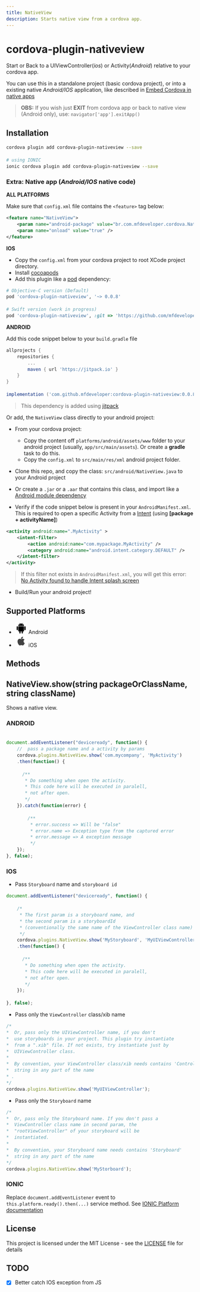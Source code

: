 ```yaml
---
title: NativeView
description: Starts native view from a cordova app.
---
```


# cordova-plugin-nativeview

Start or Back to a UIViewController(_ios_) or Activity(_Android_) relative to your cordova app.

You can use this in a standalone project (basic cordova project), or into a existing native _Android/IOS_ application, like described in [Embed Cordova in native apps](https://cordova.apache.org/docs/en/latest/guide/hybrid/webviews/index.html)

> **OBS:** If you wish just **EXIT** from cordova app or back to native view (Android only), use: `navigator['app'].exitApp()`

## Installation
    
```bash
cordova plugin add cordova-plugin-nativeview --save

# using IONIC
ionic cordova plugin add cordova-plugin-nativeview --save
```

### Extra: Native app (_Android/IOS_ native code)

**ALL PLATFORMS**

Make sure that `config.xml` file contains the `<feature>` tag below:

```xml
<feature name="NativeView">
    <param name="android-package" value="br.com.mfdeveloper.cordova.NativeView" />
    <param name="onload" value="true" />
</feature>
```

**IOS**

* Copy the `config.xml` from your cordova project to root XCode project directory.
* Install [cocoapods](https://cocoapods.org/)
* Add this plugin like a [pod](https://guides.cocoapods.org/syntax/podfile.html) dependency:

```ruby
# Objective-C version (Default)
pod 'cordova-plugin-nativeview', '~> 0.0.8'

# Swift version (work in progress)
pod 'cordova-plugin-nativeview', :git => 'https://github.com/mfdeveloper/cordova-plugin-nativeview.git', :branch => 'swift'
```

**ANDROID**


Add this code snippet below to your `build.gradle` file

```groovy
allprojects {
    repositories {
        ...
        maven { url 'https://jitpack.io' }
    }
}

implementation ('com.github.mfdeveloper:cordova-plugin-nativeview:0.0.8')
```
> This dependency is added using [jitpack](https://jitpack.io)

Or add, the `NativeView` class directly to your android project:

* From your cordova project:

    - Copy the content off `platforms/android/assets/www` folder to your android project (usually, `app/src/main/assets`).
      Or create a **gradle** task to do this.
    - Copy the `config.xml` to `src/main/res/xml` android project folder.

* Clone this repo, and copy the class: `src/android/NativeView.java` to your Android project

* Or create a `.jar` or a `.aar` that contains this class, and import like a [Android module dependency](https://developer.android.com/studio/projects/android-library.html#AddDependency)

* Verify if the code snippet below is present in your `AndroidManifest.xml`. This is required to open a specific Activity from a [Intent](https://developer.android.com/reference/android/content/Intent.html) (using **[package + activityName]**)

```xml
<activity android:name=".MyActivity" >
    <intent-filter>
        <action android:name="com.mypackage.MyActivity" />
        <category android:name="android.intent.category.DEFAULT" />
    </intent-filter>
</activity>
```
> If this filter not exists in `AndroidManifest.xml`, you will get this error: [No Activity found to handle Intent splash screen](https://stackoverflow.com/questions/15614561/android-content-activitynotfoundexception-no-activity-found-to-handle-intent-sp)

* Build/Run your android project!

## Supported Platforms

- ![Android](icons/android.png) Android
- ![iOS](icons/ios.png) iOS

## Methods

## NativeView.show(string packageOrClassName, string className)

Shows a native view.


### ANDROID

```js

document.addEventListener("deviceready", function() {
    //  pass a package name and a activity by params
    cordova.plugins.NativeView.show('com.mycompany', 'MyActivity')
    .then(function() {
      
      /**
       * Do something when open the activity.
       * This code here will be executed in paralell,
       * not after open.
       */
    }).catch(function(error) {
        
        /**
         * error.success => Will be "false"
         * error.name => Exception type from the captured error 
         * error.message => A exception message
         */
    });
}, false);

```
### IOS


 - Pass `Storyboard` name and `storyboard id`

```js
document.addEventListener("deviceready", function() {

    /*
     * The first param is a storyboard name, and
     * the second param is a storyboardId 
     * (conventionally the same name of the ViewController class name)
     */
    cordova.plugins.NativeView.show('MyStoryboard', 'MyUIViewController')
    .then(function() {
      
      /**
       * Do something when open the activity.
       * This code here will be executed in paralell,
       * not after open.
       */
    });

}, false);

```

- Pass only the `ViewController` class/xib name

```js
/*
*  Or, pass only the UIViewController name, if you don't
*  use storyboards in your project. This plugin try instantiate
*  from a ".xib" file. If not exists, try instantiate just by
*  UIViewController class.
* 
*  By convention, your ViewController class/xib needs contains 'Controller' 
*  string in any part of the name 
* .
*/
cordova.plugins.NativeView.show('MyUIViewController');
```

- Pass only the `Storyboard` name

```js
/*
*  Or, pass only the Storyboard name. If you don't pass a 
*  ViewController class name in second param, the 
*  "rootViewController" of your storyboard will be
*  instantiated. 
* 
*  By convention, your Storyboard name needs contains 'Storyboard' 
*  string in any part of the name
*/
cordova.plugins.NativeView.show('MyStorboard');
````

### IONIC

Replace `document.addEventListener` event to `this.platform.ready().then(...)` service method. See [IONIC Platform documentation](https://ionicframework.com/docs/api/platform/Platform/)
## License

This project is licensed under the MIT License - see the [LICENSE](LICENSE) file for details

## TODO

- [x] Better catch IOS exception from JS
